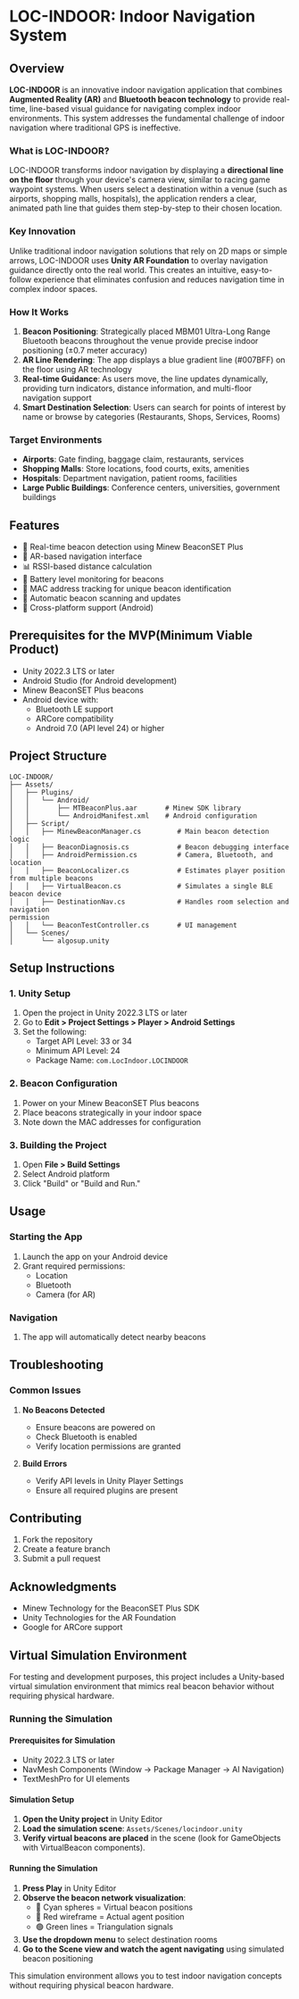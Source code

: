 # LOC-INDOOR: Indoor Navigation System

## Overview

**LOC-INDOOR** is an innovative indoor navigation application that combines **Augmented Reality (AR)** and **Bluetooth beacon technology** to provide real-time, line-based visual guidance for navigating complex indoor environments. This system addresses the fundamental challenge of indoor navigation where traditional GPS is ineffective.

### What is LOC-INDOOR?

LOC-INDOOR transforms indoor navigation by displaying a **directional line on the floor** through your device's camera view, similar to racing game waypoint systems. When users select a destination within a venue (such as airports, shopping malls, hospitals), the application renders a clear, animated path line that guides them step-by-step to their chosen location.

### Key Innovation

Unlike traditional indoor navigation solutions that rely on 2D maps or simple arrows, LOC-INDOOR uses **Unity AR Foundation** to overlay navigation guidance directly onto the real world. This creates an intuitive, easy-to-follow experience that eliminates confusion and reduces navigation time in complex indoor spaces.

### How It Works

1. **Beacon Positioning**: Strategically placed MBM01 Ultra-Long Range Bluetooth beacons throughout the venue provide precise indoor positioning (±0.7 meter accuracy)
2. **AR Line Rendering**: The app displays a blue gradient line (#007BFF) on the floor using AR technology
3. **Real-time Guidance**: As users move, the line updates dynamically, providing turn indicators, distance information, and multi-floor navigation support
4. **Smart Destination Selection**: Users can search for points of interest by name or browse by categories (Restaurants, Shops, Services, Rooms)

### Target Environments

- **Airports**: Gate finding, baggage claim, restaurants, services
- **Shopping Malls**: Store locations, food courts, exits, amenities  
- **Hospitals**: Department navigation, patient rooms, facilities
- **Large Public Buildings**: Conference centers, universities, government buildings

## Features
- 🎯 Real-time beacon detection using Minew BeaconSET Plus
- 📱 AR-based navigation interface
- 📊 RSSI-based distance calculation
- 🔋 Battery level monitoring for beacons
- 📍 MAC address tracking for unique beacon identification
- 🔄 Automatic beacon scanning and updates
- 📱 Cross-platform support (Android)

## Prerequisites for the MVP(Minimum Viable Product)
- Unity 2022.3 LTS or later
- Android Studio (for Android development)
- Minew BeaconSET Plus beacons
- Android device with:
  - Bluetooth LE support
  - ARCore compatibility
  - Android 7.0 (API level 24) or higher

## Project Structure
```
LOC-INDOOR/
├── Assets/
│   ├── Plugins/
│   │   └── Android/
│   │       ├── MTBeaconPlus.aar       # Minew SDK library
│   │       └── AndroidManifest.xml    # Android configuration
│   ├── Script/
│   │   ├── MinewBeaconManager.cs         # Main beacon detection logic
│   │   ├── BeaconDiagnosis.cs            # Beacon debugging interface
│   │   ├── AndroidPermission.cs          # Camera, Bluetooth, and location 
│   │   ├── BeaconLocalizer.cs            # Estimates player position from multiple beacons 
│   │   ├── VirtualBeacon.cs              # Simulates a single BLE beacon device
│   │   ├── DestinationNav.cs             # Handles room selection and navigation
permission
│   │   └── BeaconTestController.cs       # UI management
│   └── Scenes/
│       └── algosup.unity          

```

## Setup Instructions

### 1. Unity Setup
1. Open the project in Unity 2022.3 LTS or later
2. Go to **Edit > Project Settings > Player > Android Settings**
3. Set the following:
   - Target API Level: 33 or 34
   - Minimum API Level: 24
   - Package Name: `com.LocIndoor.LOCINDOOR`

### 2. Beacon Configuration
1. Power on your Minew BeaconSET Plus beacons
2. Place beacons strategically in your indoor space
3. Note down the MAC addresses for configuration

### 3. Building the Project
1. Open **File > Build Settings**
2. Select Android platform
3. Click "Build" or "Build and Run."

## Usage

### Starting the App
1. Launch the app on your Android device
2. Grant required permissions:
   - Location
   - Bluetooth
   - Camera (for AR)


### Navigation
1. The app will automatically detect nearby beacons

## Troubleshooting

### Common Issues
1. **No Beacons Detected**
   - Ensure beacons are powered on
   - Check Bluetooth is enabled
   - Verify location permissions are granted

2. **Build Errors**
   - Verify API levels in Unity Player Settings
   - Ensure all required plugins are present

## Contributing
1. Fork the repository
2. Create a feature branch
3. Submit a pull request


## Acknowledgments
- Minew Technology for the BeaconSET Plus SDK
- Unity Technologies for the AR Foundation
- Google for ARCore support

## Virtual Simulation Environment

For testing and development purposes, this project includes a Unity-based virtual simulation environment that mimics real beacon behavior without requiring physical hardware.

### Running the Simulation

#### Prerequisites for Simulation
- Unity 2022.3 LTS or later
- NavMesh Components (Window → Package Manager → AI Navigation)
- TextMeshPro for UI elements

#### Simulation Setup
1. **Open the Unity project** in Unity Editor
2. **Load the simulation scene**: `Assets/Scenes/locindoor.unity`
3. **Verify virtual beacons are placed** in the scene (look for GameObjects with VirtualBeacon components).

#### Running the Simulation
1. **Press Play** in Unity Editor
2. **Observe the beacon network visualization**:
   - 🔵 Cyan spheres = Virtual beacon positions
   - 🔴 Red wireframe = Actual agent position  
   - 🟢 Green lines = Triangulation signals
3. **Use the dropdown menu** to select destination rooms
4. **Go to the Scene view and watch the agent navigating** using simulated beacon positioning

This simulation environment allows you to test indoor navigation concepts without requiring physical beacon hardware.
